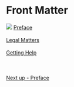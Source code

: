 # Front Matter #
![](StoryCAD.png)
[Preface](Preface.md) <br/><br/>
[Legal Matters](Legal_Matters.md) <br/><br/>
[Getting Help](Getting_Help.md) <br/><br/>
 <br/><br/>
[Next up - Preface](Preface.md)
